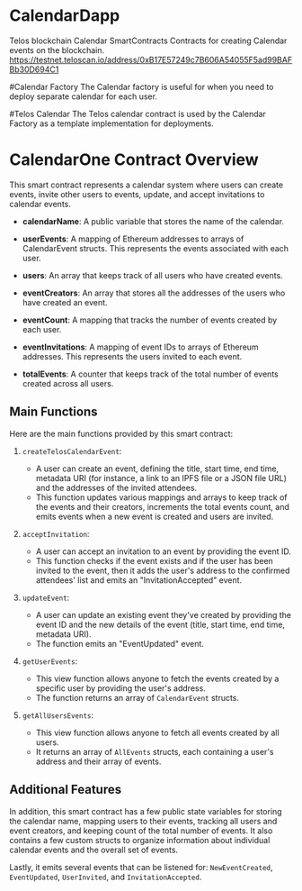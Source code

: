 # CalendarDapp
Telos blockchain Calendar SmartContracts
Contracts for creating Calendar events on the blockchain. 
https://testnet.teloscan.io/address/0xB17E57249c7B606A54055F5ad99BAFBb30D694C1

#Calendar Factory
The Calendar factory is useful for when you need to deploy separate calendar for each user.

#Telos Calendar
The Telos calendar contract is used by the Calendar Factory as a template implementation for deployments. 


# CalendarOne Contract Overview

This smart contract represents a calendar system where users can create events, invite other users to events, update, and accept invitations to calendar events.

- **calendarName**: A public variable that stores the name of the calendar.

- **userEvents**: A mapping of Ethereum addresses to arrays of CalendarEvent structs. This represents the events associated with each user.

- **users**: An array that keeps track of all users who have created events.

- **eventCreators**: An array that stores all the addresses of the users who have created an event.

- **eventCount**: A mapping that tracks the number of events created by each user.

- **eventInvitations**: A mapping of event IDs to arrays of Ethereum addresses. This represents the users invited to each event.

- **totalEvents**: A counter that keeps track of the total number of events created across all users.


## Main Functions

Here are the main functions provided by this smart contract:

1. `createTelosCalendarEvent`: 
   * A user can create an event, defining the title, start time, end time, metadata URI (for instance, a link to an IPFS file or a JSON file URL) and the addresses of the invited attendees. 
   * This function updates various mappings and arrays to keep track of the events and their creators, increments the total events count, and emits events when a new event is created and users are invited.

2. `acceptInvitation`: 
   * A user can accept an invitation to an event by providing the event ID. 
   * This function checks if the event exists and if the user has been invited to the event, then it adds the user's address to the confirmed attendees' list and emits an "InvitationAccepted" event.

3. `updateEvent`: 
   * A user can update an existing event they've created by providing the event ID and the new details of the event (title, start time, end time, metadata URI). 
   * The function emits an "EventUpdated" event.

4. `getUserEvents`: 
   * This view function allows anyone to fetch the events created by a specific user by providing the user's address. 
   * The function returns an array of `CalendarEvent` structs.

5. `getAllUsersEvents`: 
   * This view function allows anyone to fetch all events created by all users. 
   * It returns an array of `AllEvents` structs, each containing a user's address and their array of events.

## Additional Features

In addition, this smart contract has a few public state variables for storing the calendar name, mapping users to their events, tracking all users and event creators, and keeping count of the total number of events. It also contains a few custom structs to organize information about individual calendar events and the overall set of events.

Lastly, it emits several events that can be listened for: `NewEventCreated`, `EventUpdated`, `UserInvited`, and `InvitationAccepted`.

